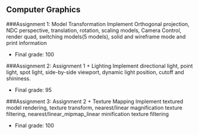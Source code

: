 ## Computer Graphics

###Assignment 1:
Model Transformation
Implement Orthogonal projection, NDC perspective, translation, rotation, scaling models, 
Camera Control, render quad, switching models(5 models), solid and wireframe mode and
 print information
* Final grade: 100

###Assignment 2:
Assignment 1 + Lighting
Implement directional light, point light, spot light, side-by-side viewport, dynamic light
position, cutoff and shininess.
* Final grade: 95

###Assignment 3:
Assignment 2 + Texture Mapping
Implement textured model rendering, texture transform, nearest/linear magnification texture 
filtering, nearest/linear_mipmap_linear minification texture filtering
* Final grade: 100 
